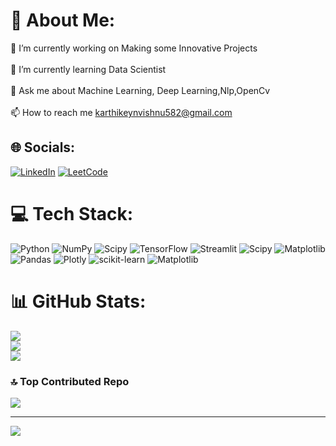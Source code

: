 # 💫 About Me:
🔭 I’m currently working on Making some Innovative Projects<br><br>🌱 I’m currently learning Data Scientist<br><br>💬 Ask me about Machine Learning, Deep Learning,Nlp,OpenCv<br><br>📫 How to reach me karthikeynvishnu582@gmail.com


## 🌐 Socials:
[![LinkedIn](https://img.shields.io/badge/LinkedIn-%230077B5.svg?logo=linkedin&logoColor=white)](https://www.linkedin.com/in/vishnuvk08/) 
[![LeetCode](https://img.shields.io/badge/LeetCode-%23FF9900.svg?logo=leetcode&logoColor=white)](https://leetcode.com/u/VishnuVk08/)

# 💻 Tech Stack:
![Python](https://img.shields.io/badge/python-3670A0?style=flat-square&logo=python&logoColor=ffdd54) ![NumPy](https://img.shields.io/badge/numpy-%23013243.svg?style=flat-square&logo=numpy&logoColor=white) ![Scipy](https://img.shields.io/badge/SciPy-%230C55A5.svg?style=flat-square&logo=scipy&logoColor=%white) ![TensorFlow](https://img.shields.io/badge/TensorFlow-%23FF6F00.svg?style=flat-square&logo=TensorFlow&logoColor=white) ![Streamlit](https://img.shields.io/badge/Streamlit-%23FE4B4B.svg?style=flat-square&logo=streamlit&logoColor=white) ![Scipy](https://img.shields.io/badge/SciPy-%230C55A5.svg?style=flat-square&logo=scipy&logoColor=%white) ![Matplotlib](https://img.shields.io/badge/Matplotlib-%23ffffff.svg?style=flat-square&logo=Matplotlib&logoColor=black) ![Pandas](https://img.shields.io/badge/pandas-%23150458.svg?style=flat-square&logo=pandas&logoColor=white) ![Plotly](https://img.shields.io/badge/Plotly-%233F4F75.svg?style=flat-square&logo=plotly&logoColor=white) ![scikit-learn](https://img.shields.io/badge/scikit--learn-%23F7931E.svg?style=flat-square&logo=scikit-learn&logoColor=white) ![Matplotlib](https://img.shields.io/badge/Matplotlib-%23ffffff.svg?style=flat-square&logo=Matplotlib&logoColor=black)
# 📊 GitHub Stats:
![](https://github-readme-stats.vercel.app/api?username=VISHNUVK08&theme=dark&hide_border=false&include_all_commits=false&count_private=false)<br/>
![](https://github-readme-streak-stats.herokuapp.com/?user=VISHNUVK08&theme=dark&hide_border=false)<br/>
![](https://github-readme-stats.vercel.app/api/top-langs/?username=VISHNUVK08&theme=dark&hide_border=false&include_all_commits=false&count_private=false&layout=compact)

### 🔝 Top Contributed Repo
![](https://github-contributor-stats.vercel.app/api?username=VISHNUVK08&limit=5&theme=dark&combine_all_yearly_contributions=true)

---
[![](https://visitcount.itsvg.in/api?id=VISHNUVK08&icon=0&color=0)](https://visitcount.itsvg.in)

<!-- Proudly created with GPRM ( https://gprm.itsvg.in ) -->
